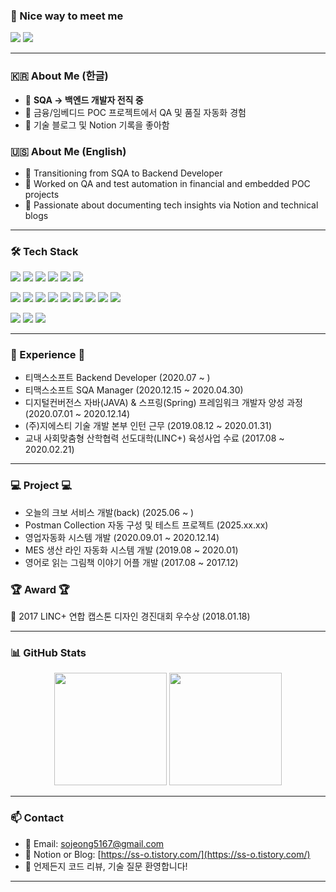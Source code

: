 ### 🤞 Nice way to meet me
<p>
  <a href="https://ss-o.tistory.com" target="_blank"><img src="https://img.shields.io/badge/Blog-181717?style=flat-square&logo=github&logoColor=white"/></a>
  <a href="sojeong5167@gmail.com" target="_blank"><img src="https://img.shields.io/badge/sojeong5167@gmail.com-EA4335?style=flat-square&logo=Gmail&logoColor=white"/></a>
</p>

---

### 🇰🇷 About Me (한글)

- 🎯 **SQA → 백엔드 개발자 전직 중**
- 🧪 금융/임베디드 POC 프로젝트에서 QA 및 품질 자동화 경험
- 📝 기술 블로그 및 Notion 기록을 좋아함

### 🇺🇸 About Me (English)

- 🎯 Transitioning from SQA to Backend Developer
- 🧪 Worked on QA and test automation in financial and embedded POC projects
- 📝 Passionate about documenting tech insights via Notion and technical blogs

---

### 🛠️ Tech Stack

<p>
  <img src="https://img.shields.io/badge/Java-007396?style=flat-square&logo=Java&logoColor=white"/>
  <img src="https://img.shields.io/badge/Spring%20Boot-6DB33F?style=flat-square&logo=Spring%20Boot&logoColor=white"/>
  <img src="https://img.shields.io/badge/Spring%20Batch-6DB33F?style=flat-square"/>
  <img src="https://img.shields.io/badge/MyBatis-6DB33F?style=flat-square"/> 
  <img src="https://img.shields.io/badge/JPA-59666C?style=flat-square"/> 
  <img src="https://img.shields.io/badge/Kafka-231F20?style=flat-square&logo=Apache%20Kafka&logoColor=white"/>
</p>
<p>
  <img src="https://img.shields.io/badge/Postman-FF6C37?style=flat-square&logo=Postman&logoColor=white"/>
  <img src="https://img.shields.io/badge/JMeter-D22128?style=flat-square&logo=Apache%20JMeter&logoColor=white"/>
  <img src="https://img.shields.io/badge/Maven-C71A36?style=flat-square&logo=Apache%20Maven&logoColor=white"/>
  <img src="https://img.shields.io/badge/Nexus-1E8CBE?style=flat-square"/>
  <img src="https://img.shields.io/badge/Docker-2496ED?style=flat-square&logo=Docker&logoColor=white"/>
  <img src="https://img.shields.io/badge/Jenkins-D24939?style=flat-square&logo=Jenkins&logoColor=white"/>
  <img src="https://img.shields.io/badge/GitHub%20Actions-2088FF?style=flat-square&logo=GitHub%20Actions&logoColor=white"/>
  <img src="https://img.shields.io/badge/Linux-FCC624?style=flat-square&logo=Linux&logoColor=black"/>
  <img src="https://img.shields.io/badge/Cloudtype-000000?style=flat-square"/>
</p>
<p>
  <img src="https://img.shields.io/badge/MySQL-4479A1?style=flat-square&logo=MySQL&logoColor=white"/>
  <img src="https://img.shields.io/badge/Oracle-F80000?style=flat-square&logo=Oracle&logoColor=white"/>
  <img src="https://img.shields.io/badge/DB2-003366?style=flat-square&logo=IBM&logoColor=white"/>
</p>

---

### 💪 Experience 💪
- 티맥스소프트 Backend Developer (2020.07 ~ )
- 티맥스소프트 SQA Manager (2020.12.15 ~ 2020.04.30)
- 디지털컨버전스 자바(JAVA) & 스프링(Spring) 프레임워크 개발자 양성 과정 (2020.07.01 ~ 2020.12.14)
- (주)지에스티 기술 개발 본부 인턴 근무 (2019.08.12 ~ 2020.01.31)
- 교내 사회맞춤형 산학협력 선도대학(LINC+) 육성사업 수료 (2017.08 ~ 2020.02.21)

---

### 💻 Project 💻
- 오늘의 크보 서비스 개발(back) (2025.06 ~ )
- Postman Collection 자동 구성 및 테스트 프로젝트 (2025.xx.xx)
- 영업자동화 시스템 개발 (2020.09.01 ~ 2020.12.14)
- MES 생산 라인 자동화 시스템 개발 (2019.08 ~ 2020.01)
- 영어로 읽는 그림책 이야기 어플 개발 (2017.08 ~ 2017.12)

### 🏆 Award 🏆
🥈 2017 LINC+ 연합 캡스톤 디자인 경진대회 우수상 (2018.01.18)

---

### 📊 GitHub Stats

<div align="center">
  <img height="180em" src="https://github-readme-stats.vercel.app/api?username=sso-jeong&show_icons=true&theme=tokyonight" />
  <img height="180em" src="https://github-readme-stats.vercel.app/api/top-langs/?username=sso-jeong&layout=compact&theme=tokyonight" />
</div>

---

### 📫 Contact

- 📧 Email: sojeong5167@gmail.com
- 📒 Notion or Blog: [https://ss-o.tistory.com/](https://ss-o.tistory.com/)
- 💬 언제든지 코드 리뷰, 기술 질문 환영합니다!

---

